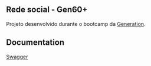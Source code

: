 
## Rede social - Gen60+
Projeto desenvolvido durante o bootcamp da [Generation](https://brazil.generation.org/).


  
## Documentation

[Swagger](http://)